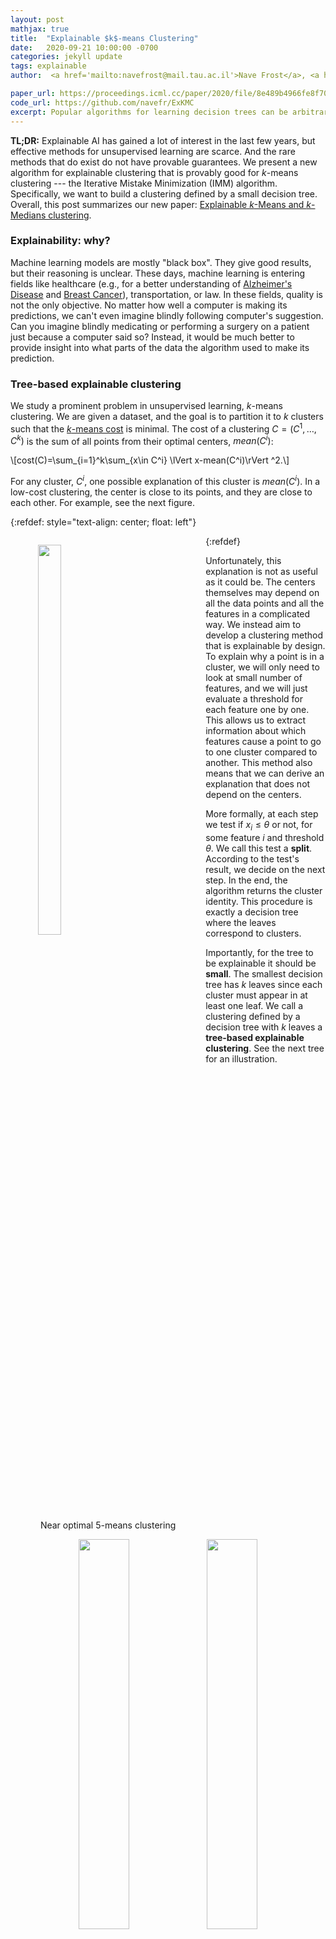 ```yaml
---
layout: post
mathjax: true
title:  "Explainable $k$-means Clustering"
date:   2020-09-21 10:00:00 -0700
categories: jekyll update
tags: explainable
author:  <a href='mailto:navefrost@mail.tau.ac.il'>Nave Frost</a>, <a href='mailto:mmoshkovitz@eng.ucsd.edu'>Michal Moshkovitz</a>, <a href='mailto:crashtchian@eng.ucsd.edu'>Cyrus Rashtchian</a>

paper_url: https://proceedings.icml.cc/paper/2020/file/8e489b4966fe8f703b5be647f1cbae63-Paper.pdf
code_url: https://github.com/navefr/ExKMC
excerpt: Popular algorithms for learning decision trees can be arbitrarily bad for clustering. We present a new algorithm for explainable clustering that has provable guarantees --- the Iterative Mistake Minimization (IMM) algorithm. This algorithm exhibits good results in practice. It's running time is comparable to KMeans implemented in sklearn. So our method gives you explanations basically for free. Our code is available on github. 
---
```


**TL;DR:** 
Explainable AI has gained a lot of interest in the last few years, but effective methods for unsupervised learning are scarce. And the rare methods that do exist do not have provable guarantees. We present a new algorithm for explainable clustering that is provably good for $k$-means clustering --- the Iterative Mistake Minimization (IMM) algorithm. Specifically, we want to build a clustering defined by a small decision tree. Overall, this post summarizes our new paper: [Explainable $k$-Means and $k$-Medians clustering](https://arxiv.org/pdf/2002.12538.pdf).

### Explainability: why?
Machine learning models are mostly "black box". They give good results, but their reasoning is unclear. These days, machine learning is entering fields like healthcare (e.g., for a better understanding of [Alzheimer's Disease](https://www.ncbi.nlm.nih.gov/pmc/articles/PMC6543980/#:~:text=In%20the%20medical%20field%2C%20clustering,in%20labeled%20and%20unlabeled%20datasets.&text=The%20aim%20is%20to%20provide,AD%20based%20on%20their%20similarity.) and [Breast Cancer](https://journals.plos.org/plosone/article?id=10.1371/journal.pone.0118453#sec013)), transportation, or law. In these fields, quality is not the only objective. No matter how well a computer is making its predictions, we can't even imagine blindly following computer's suggestion. Can you imagine blindly medicating or performing a surgery on a patient just because a computer said so? Instead, it would be much better to provide insight into what parts of the data the algorithm used to make its prediction.


### Tree-based explainable clustering
<!--Despite the popularity of explainability, there is limited work in unsupervised learning. To remedy it, --> 
We study a prominent problem in unsupervised learning, $k$-means clustering. We are given a dataset, and the goal is to partition it to $k$ clusters such that the [$k$-means cost](https://en.wikipedia.org/wiki/K-means_clustering) is minimal. The cost of a clustering $C=(C^1,\ldots,C^k)$ is the sum of all points from their optimal centers, $mean(C^i)$:

\\[cost(C)=\sum_{i=1}^k\sum_{x\in C^i} \lVert x-mean(C^i)\rVert ^2.\\]


For any cluster, $C^i$, one possible explanation of this cluster is $mean(C^i)$. In a low-cost clustering, the center is close to its points, and they are close to each other. For example, see the next figure. 


{:refdef: style="text-align: center; float: left"}
<figure class="image" style="float: left">
 <img src="/assets/2020-09-21/intro_IMM_blog_pic_1.png" width="40%" style="margin: 0 auto">
 <figcaption>
  Near optimal 5-means clustering
 </figcaption>
</figure>
{:refdef}

Unfortunately, this explanation is not as useful as it could be. The centers themselves may depend on all the data points and all the features in a complicated way. We instead aim to develop a clustering method that is explainable by design. To explain why a point is in a cluster, we will only need to look at small number of features, and we will just evaluate a threshold for each feature one by one. This allows us to extract information about which features cause a point to go to one cluster compared to another. This method also means that we can derive an explanation that does not depend on the centers.

More formally, at each step we test if $x_i\leq \theta$ or not, for some feature $i$ and threshold $\theta$. We call this test a **split**. According to the test's result, we decide on the next step. In the end, the algorithm returns the cluster identity. This procedure is exactly a decision tree where the leaves correspond to clusters. 

Importantly, for the tree to be explainable it should be **small**. The smallest decision tree has $k$ leaves since each cluster must appear in at least one leaf. We call a clustering defined by a decision tree with $k$ leaves a **tree-based explainable clustering**. See the next tree for an illustration.


<p align="center">
<tr>
    <td> <img src="/assets/2020-09-21/intro_IMM_blog_pic_2.png" width="40%" style="margin: 0 auto"/>  </td>
    <td> <img src="/assets/2020-09-21/intro_IMM_blog_pic_3.png" width="40%" style="margin: 0 auto"/> </td>
  </tr>
</p>

<!--
{:refdef: style="text-align: center;"}
<figure class="image">
 <img src="/assets/2020-09-21/intro_IMM_blog_pic_2.png" width="40%" style="margin: 0 auto">
 <figcaption>
  Decision tree
 </figcaption>
</figure>
{:refdef}


{:refdef: style="text-align: center;"}
<figure class="image">
 <img src="/assets/2020-09-21/intro_IMM_blog_pic_3.png" width="40%" style="margin: 0 auto">
 <figcaption>
  Geometric representation of the decision tree
 </figcaption>
</figure>
{:refdef}
-->

On the left, we see a decision tree that defines a clustering with $5$ clusters. On the right, we see the geometric representation of this decision tree. We see that the decision tree imposes a partition to $5$ clusters aligned to the axis. The clustering looks close to the optimal clustering that we started with. Which is great. But can we do it for all data sets? How?

Several algorithms are trying to find a tree-based explainable clustering like [CLTree](https://link.springer.com/chapter/10.1007/11362197_5) and [CUBT](https://d1wqtxts1xzle7.cloudfront.net/52949489/09e41508aeaf39a453000000.pdf?1493812476=&response-content-disposition=inline%3B+filename%3DClustering_using_Unsupervised_Binary_Tre.pdf&Expires=1596413380&Signature=WaxRD8LssFz4XMuD2C~m1oB62igf7B5Iea~lCDhv7VcU68ZpkbeMXuHop~qZnKEbuqPMyc6sWwFHFQulHJ1XSRnhjNHix93EhB~LS-dVIlwtB9aB6qKHgefuszHTj-igogeWfocU~VHCOI5VfeozOfDJf-S4mWZBc7~En2rdcTDqz~c2y8ykT9oyeYpRzwnfSd5phmE3VHWln9rSFAJYB4PhxlcuP8sD7MkJgkJ7rx666LKxQY5MoR3qBqiwUwkYZbLN3GZtDLqeetcKGO94j2hW8K6mIlFk625-1QrP49ZIlmNJzlylaKNyqJ1ebQHBp9EVmohCB50joYMtIU2aQQ__&Key-Pair-Id=APKAJLOHF5GGSLRBV4ZA). But we are the first to give formal guarantees. We first need to define the quality of an algorithm. It's common that unsupervised learning problems are [NP-hard](http://cseweb.ucsd.edu/~dasgupta/papers/kmeans.pdf). Clustering is no exception.  So it is common to settle for an approximated solution. A bit more formal, an algorithm that returns a tree-based clustering $T$ is an *$a$-approximation* if $cost(T)\leq a\cdot cost(opt),$ where $opt$ is the clustering that minimizes the $k$-means cost.


### General scheme
Many supervised learning algorithms learn a decision tree, can we use one of them here? Yes, after we transform the problem into a supervised learning problem! How might you ask? We can use any clustering algorithm that will return a good, but not explainable clustering. These will form the labeling. Next, we can use a supervised algorithm that learns a decision tree. Let's summarize these three steps:
1. Find a clustering using some clustering algorithm
2. Label each example according to its cluster
3. Call a supervised algorithm that learns a decision tree


Which algorithm can we use in step 3? Maybe the popular ID3 algorithm?

### Can we use the ID3 algorithm?
Short answer: no.

One might hope that in step 3, in the previous scheme, the known [ID3](https://link.springer.com/content/pdf/10.1007/BF00116251.pdf) algorithm can be used (or one of its variants like [C4.5](https://link.springer.com/article/10.1007/BF00993309)). We will show that this does not work. There are datasets where ID3 will perform poorly. Here is an example:

{:refdef: style="text-align: center;"}
<figure class="image">
 <img src="/assets/2020-09-21/intro_IMM_blog_pic_4.png" width="40%" style="margin: 0 auto">
 <figcaption>
  ID3 perform poorly on this dataset
 </figcaption>
</figure>
{:refdef}

The dataset is composed of three clusters, as you can see in the figure above. Two large clusters (0 and 1 in the figure) have centers (-2, 0) and (2, 0) accordingly and small noise. The third cluster (2 in the figure) is composed of only two points that are very, very (very) far away from clusters 0 and 1. Given these data, ID3 will prefer to maximize the information gain and split between clusters 0 and 1. Recall that the final tree has only three leaves. This means that in the final tree, one point in cluster 2 must be with cluster 0 or cluster 1. Thus the cost is enormous.
To solve this problem, we design a new algorithm called [*Iterative Mistake Minimization (IMM)*](https://proceedings.icml.cc/paper/2020/file/8e489b4966fe8f703b5be647f1cbae63-Paper.pdf).

### IMM algorithm for explainable clustering
We learned that the ID3 algorithm cannot be used in step 3 at the general scheme. Before we give up on this scheme, can we use a different decision-tree algorithm? Well, since we wrote this post, you probably know the answer: there is such an algorithm, the IMM algorithm.

We build the tree greedily from top to bottom. Each step we take the split (i.e., feature and threshold) that minimizes a new parameter called a **mistake**. A point $x$ is a mistake for node $u$ if $x$ and its center $c(x)$ reached $u$ and then separated by $u$'s split. See the next figure for an example of a split with one mistake.
{:refdef: style="text-align: center;"}
<figure class="image">
 <img src="/assets/2020-09-21/mistakes_example.tiff" width="40%" style="margin: 0 auto">
 <figcaption>
  Split (in yellow) with one mistake. Two optimal clusters are in red and blue. Centers are the stars.
 </figcaption>
</figure>
{:refdef}

<!--For another example of the mistakes concept, let's go back to the previous dataset where ID3 failed. Focus on the first split again. The ID3 split has one mistake since one of the points in cluster $2$ will be separated from its center. On the other hand, the horizontal split has $0$ mistakes: the two large clusters will go with their centers to one side of the tree, and the small cluster will go with its center to the other side of the tree. -->

To summarize, the high-level description of the IMM algorithm: &nbsp;
<!--<center>
<span style="font-family:Papyrus; font-size:2em;align-self: center;">As long as there is more than one center
 <br> find the split with minimal number of mistakes</span>
</center>
-->
<center>
<span style="font-size:larger;">
As long as there is more than one center
 <br> find the split with minimal number of mistakes
</span>
</center>
&nbsp;
 


<!--What if there are no mistakes. 
The main definition that we need is a mistake:
Creare a different figure that explains a mistake with small number of points 
-->

<!--
<center>
<span style="font-family:Papyrus; font-size:2em;align-self: center;">If a point and its center diverge,
 <br> then it counts as a mistake</span>
</center>


<div class="definition"> [mistake at node $u$]. 
If a point and its center end up at different leafs, then it counts as a mistake.
</div>
... Explain what is a split early on ... 
-->




<!---
{% highlight python %}
def IMM(points, centers):
 node = new Node()
 if |centers| > 1:
  i, theta = find_split(points, centers)
  node.condition = 'x_i <= theta'

  points_left_mask = points[:,i] <= theta
  centers_left_mask = centers[:,i] <= theta

  node.left = IMM(points[points_left_mask], centers[centers_left_mask])
  node.right = IMM(points[~points_left_mask], centers[~centers_left_mask])
 else:
  node.label = centers

 return node

def find_split(points, centers):
 for i in range(d):
  l = min(centers[:,i])
  r = max(centers[:,i])
 i,theta = argmin_{i,l <= theta < r} mistakes(i, theta)

 return i,theta
{% endhighlight %}

-->


Here is an illustration of the IMM algorithm. We use $k$-means++ with $k=5$ to find a clustering for our dataset. Each point is colored with its cluster label. At each node in the tree, we choose a split with a minimal number of mistakes. We stop if a node contains only one center, we call it *homogeneous*. In the end, we stop where each of the $k=5$ centers is in its own leaf. This defines the explainable clustering on the left.
<center>
<img src="/assets/2020-09-21/imm_example_slow.gif" width="600" height="320" />
</center>

The algorithm is guaranteed to perform well. For any dataset. See the next theorem.
<div class="theorem">
IMM is an $O(k^2)$-approximation to the optimal $k$-means clustering.
</div>

This theorem shows that we can always find a small tree, with $k$ leaves, such that the tree-based clustering is only $O(k^2)$ times worse in terms of the cost.  IMM efficiently find this clustering. Importantly, this approximation is independent of the dimension and the number of points. A proof for the case $k=2$ will appear in a follow-up post, and you can read the proof for general $k$ in the paper. Intuitively, we discovered that the number of mistakes is a good indicator for the $k$-means cost, and so, minimizing the number of mistakes is an effective way to find a low-cost clustering. Surprisingly, we can also use a tree with $k$ leaves, which means that IMM produces an explainable clustering.

#### Running Time

What is the running time of the IMM algorithm? With an efficient implementation, using dynamic programming, the running time is $O(kdn\log(n)).$ Why? For each of the $k-1$ inner nodes and each of the $d$ features, we can find the split that minimizes the number of mistakes for this node and feature, in time $O(n\log(n)).$

For $2$-means one can do better than running IMM: going over all possible $(n-1)d$ cuts and find the best one. The running time is $O(nd^2+nd\log(n))$.

### Results Summary
In each cell in the following table, we write the approximation factor. We want this value to be small for the upper bounds and large for the lower bounds.  In $2$-medians, the upper and lower bounds are pretty tight, about $2$. But, there is a large gap for $k$-means and $k$-median: the lower bound is $\log(k)$, while the upper bound is $\mathsf{poly}(k)$. 

<center>
<table style="text-align: center">
<thead>
 <tr>
  <th></th>
  <th colspan="2" style="text-align: center">$k$-medians</th>
  <th colspan="2" style="text-align: center">$k$-means</th>
 </tr>
  <tr>
  <th></th>
  <th> $k=2$ </th>
  <th> $k>2$ </th>
  <th> $k=2$ </th>
  <th> $k>2$ </th>
 </tr>
</thead>
<tbody>
 <tr>
  <td> <strong>Lower</strong> </td>
  <td> $2-\frac1d$ </td>
  <td> $\Omega(\log k)$ </td>
  <td> $3\left(1-\frac1d\right)^2$ </td>
  <td> $\Omega(\log k)$ </td>
 </tr>
 <tr>
  <td> <strong>Upper</strong> </td>
  <td> $2$ </td>
  <td> $O(k)$ </td> 
  <td> $4$ </td>
  <td> $O(k^2)$ </td>
 </tr>
</tbody>
</table>
</center>


### What's next
1. IMM exhibits excellent results in practice on many datasets, see [this](https://arxiv.org/abs/2006.02399). It's running time is comparable to KMeans implemented in sklearn. We implemented the IMM algorithm, it's [here](https://github.com/navefr/ExKMC). Try it yourself.
2. We plan to have several posts on explainable clusterings, here is the [second](explain_k_means.html) in the series, stay tuned for more!
3. In a follow-up work, we explore the tradeoff between explainability and accuracy. If we allow a slightly larger tree, can we get a lower cost? We introduce the [ExKMC](https://arxiv.org/abs/2006.02399), "Expanding Explainable $k$-Means Clustering", algorithm that builds on IMM.
4. Found cool applications of IMM? Let us know!